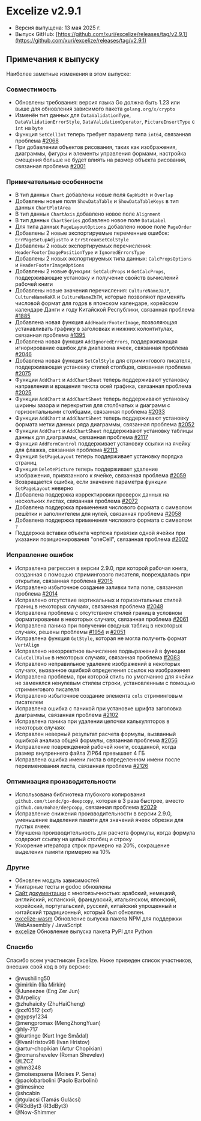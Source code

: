 # Excelize v2.9.1

* Версия выпущена: 13 мая 2025 г.
* Выпуск GitHub: [https://github.com/xuri/excelize/releases/tag/v2.9.1](https://github.com/xuri/excelize/releases/tag/v2.9.1)

## Примечания к выпуску

Наиболее заметные изменения в этом выпуске:

### Совместимость

* Обновлены требования: версия языка Go должна быть 1.23 или выше для обновления зависимого пакета `golang.org/x/crypto`
* Изменён тип данных для `DataValidationType`, `DataValidationErrorStyle`, `DataValidationOperator`, `PictureInsertType` с `int` на `byte`
* Функция `SetCellInt` теперь требует параметр типа `int64`, связанная проблема [#2068](https://github.com/xuri/excelize/issues/2068)
* При добавлении объектов рисования, таких как изображения, диаграммы, фигуры и элементы управления формами, настройка смещения больше не будет влиять на размер объекта рисования, связанная проблема [#2001](https://github.com/xuri/excelize/issues/2001)

### Примечательные особенности

* В тип данных `Chart` добавлены новые поля `GapWidth` и `Overlap`
* Добавлены новые поля `ShowDataTable` и `ShowDataTableKeys` в тип данных `ChartPlotArea`
* В тип данных `ChartAxis` добавлено новое поле `Alignment`
* В тип данных `ChartSeries` добавлено новое поле `DataLabel`
* Для типа данных `PageLayoutOptions` добавлено новое поле `PageOrder`
* Добавлены 2 новые экспортируемые переменные ошибок: `ErrPageSetupAdjustTo` и `ErrStreamSetColStyle`
* Добавлены 2 новых экспортируемых перечисления: `HeaderFooterImagePositionType` и `IgnoredErrorsType`
* Добавлены 2 новых экспортируемых типа данных: `CalcPropsOptions` и `HeaderFooterImageOptions`
* Добавлены 2 новые функции: `SetCalcProps` и `GetCalcProps`, поддерживающие установку и получение свойств вычислений рабочей книги
* Добавлены новые значения перечисления: `CultureNameJaJP`, `CultureNameKoKR` и `CultureNameZhTW`, которые позволяют применять числовой формат для годов в японском календаре, корейском календаре Данги и году Китайской Республики, связанная проблема [#1885](https://github.com/xuri/excelize/issues/1885)
* Добавлена новая функция `AddHeaderFooterImage`, позволяющая устанавливать графику в заголовках и нижних колонтитулах, связанная проблема [#1395](https://github.com/xuri/excelize/issues/1395)
* Добавлена новая функция `AddIgnoredErrors`, поддерживающая игнорирование ошибок для диапазона ячеек, связанная проблема [#2046](https://github.com/xuri/excelize/issues/2046)
* Добавлена новая функция `SetColStyle` для стримингового писателя, поддерживающая установку стилей столбцов, связанная проблема [#2075](https://github.com/xuri/excelize/issues/2075)
* Функции `AddChart` и `AddChartSheet` теперь поддерживают установку направления и вращения текста осей графика, связанная проблема [#2025](https://github.com/xuri/excelize/issues/2025)
* Функции `AddChart` и `AddChartSheet` теперь поддерживают установку ширины зазора и перекрытия для столбчатых и диаграмм с горизонтальными столбцами, связанная проблема [#2033](https://github.com/xuri/excelize/issues/2033)
* Функции `AddChart` и `AddChartSheet` теперь поддерживают установку формата метки данных ряда диаграммы, связанная проблема [#2052](https://github.com/xuri/excelize/issues/2052)
* Функции `AddChart` и `AddChartSheet` поддерживают установку таблицы данных для диаграммы, связанная проблема [#2117](https://github.com/xuri/excelize/issues/2117)
* Функция `AddFormControl` поддерживает установку ссылки на ячейку для флажка, связанная проблема [#2113](https://github.com/xuri/excelize/issues/2113)
* Функция `SetPageLayout` теперь поддерживает установку порядка страниц
* Функция `DeletePicture` теперь поддерживает удаление изображения, привязанного к ячейке, связанная проблема [#2059](https://github.com/xuri/excelize/issues/2059)
* Возвращается ошибка, если значение параметра функции `SetPageLayout` неверно
* Добавлена поддержка корректировки проверок данных на нескольких листах, связанная проблема [#2072](https://github.com/xuri/excelize/issues/2072)
* Добавлена поддержка применения числового формата с символом решётки и заполнителем для нулей, связанная проблема [#2058](https://github.com/xuri/excelize/issues/2058)
* Добавлена поддержка применения числового формата с символом `?`
* Поддержка вставки объекта чертежа привязки одной ячейки при указании позиционирования "oneCell", связанная проблема [#2002](https://github.com/xuri/excelize/issues/2002)

### Исправление ошибок

* Исправлена регрессия в версии 2.9.0, при которой рабочая книга, созданная с помощью стримингового писателя, повреждалась при открытии, связанная проблема [#2015](https://github.com/xuri/excelize/issues/2015)
* Исправлено избыточное создание заливки типа none, связанная проблема [#2014](https://github.com/xuri/excelize/issues/2014)
* Исправлено отсутствие вертикальных и горизонтальных стилей границ в некоторых случаях, связанная проблема [#2048](https://github.com/xuri/excelize/issues/2048)
* Исправлена проблема с отсутствием стилей границ в условном форматировании в некоторых случаях, связанная проблема [#2061](https://github.com/xuri/excelize/issues/2061)
* Исправлена паника при получении сводных таблиц в некоторых случаях, решены проблемы [#1954](https://github.com/xuri/excelize/issues/1954) и [#2051](https://github.com/xuri/excelize/issues/2051)
* Исправлена функция `GetStyle`, которая не могла получить формат `VertAlign`
* Исправлено некорректное вычисление подвыражений в функции `CalcCellValue` в некоторых случаях, связанная проблема [#2083](https://github.com/xuri/excelize/issues/2083)
* Исправлено неправильное удаление изображений в некоторых случаях, вызванное ошибкой определения ссылок на изображения
* Исправлена проблема, при которой стиль по умолчанию для ячейки не заменялся ненулевым стилем строки, установленным с помощью стримингового писателя
* Исправлено избыточное создание элемента `cols` стриминговым писателем
* Исправлена ошибка с паникой при установке шрифта заголовка диаграммы, связанная проблема [#2102](https://github.com/xuri/excelize/issues/2102)
* Исправлена паника при удалении цепочки калькуляторов в некоторых случаях
* Исправлен неверный результат расчета формулы, вызванный ошибкой анализа общей формулы, связанная проблема [#2056](https://github.com/xuri/excelize/issues/2056)
* Исправление поврежденной рабочей книги, созданной, когда размер внутреннего файла ZIP64 превышает 4 ГБ
* Исправлена ошибка имени листа в определенном имени после переименования листа, связанная проблема [#2126](https://github.com/xuri/excelize/issues/2126)

### Оптимизация производительности

* Использована библиотека глубокого копирования `github.com/tiendc/go-deepcopy`, которая в 3 раза быстрее, вместо `github.com/mohae/deepcopy`, связанная проблема [#2029](https://github.com/xuri/excelize/issues/2029)
* Исправление снижения производительности в версии 2.9.0, уменьшение выделения памяти для значений ячеек обрезки для пустых ячеек
* Улучшена производительность для расчета формулы, когда формула содержит ссылку на целый столбец и строку
* Ускорение итератора строк примерно на 20%, сокращение выделения памяти примерно на 10%

### Другие

* Обновлен модуль зависимостей
* Унитарные тесты и godoc обновлены
* [Сайт документации](https://xuri.me/excelize) с многоязычностью: арабский, немецкий, английский, испанский, французский, итальянском, японский, корейский, португальский, русский, китайский упрощенный и китайский традиционный, который был обновлен.
* [excelize-wasm](https://github.com/xuri/excelize-wasm) Обновление выпуска пакета NPM для поддержки WebAssembly / JavaScript
* [excelize](https://github.com/xuri/excelize-py) Обновление выпуска пакета PyPI для Python

### Спасибо

Спасибо всем участникам Excelize. Ниже приведен список участников, внесших свой код в эту версию:

* @wushiling50
* @imirkin (Ilia Mirkin)
* @Juneezee (Eng Zer Jun)
* @Arpelicy
* @zhuhaicity (ZhuHaiCheng)
* @xxf0512 (xxf)
* @gypsy1234
* @mengpromax (MengZhongYuan)
* @hly-717
* @kurtinge (Kurt Inge Smådal)
* @IvanHristov98 (Ivan Hristov)
* @artur-chopikian (Artur Chopikian)
* @romanshevelev (Roman Shevelev)
* @LZCZ
* @hm3248
* @moisespsena (Moises P. Sena)
* @paolobarbolini (Paolo Barbolini)
* @timesince
* @shcabin
* @tgulacsi (Tamás Gulácsi)
* @R3dByt3 (R3dByt3)
* @Now-Shimmer
